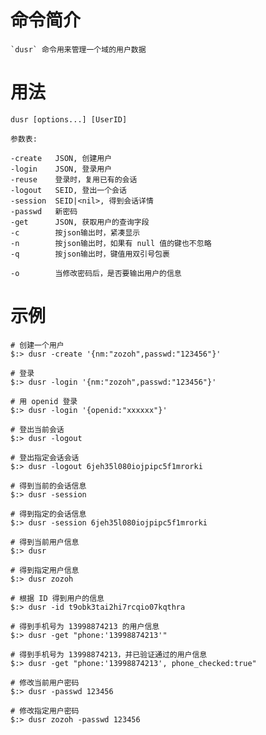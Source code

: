 # 命令简介 

    `dusr` 命令用来管理一个域的用户数据
    

# 用法

    dusr [options...] [UserID] 
    
    参数表: 
    
    -create   JSON, 创建用户
    -login    JSON, 登录用户
    -reuse    登录时，复用已有的会话
    -logout   SEID, 登出一个会话
    -session  SEID|<nil>, 得到会话详情
    -passwd   新密码
    -get      JSON, 获取用户的查询字段
    -c        按json输出时，紧凑显示
    -n        按json输出时，如果有 null 值的键也不忽略
    -q        按json输出时，键值用双引号包裹
    
    -o        当修改密码后，是否要输出用户的信息
    
# 示例

    # 创建一个用户
    $:> dusr -create '{nm:"zozoh",passwd:"123456"}'
    
    # 登录
    $:> dusr -login '{nm:"zozoh",passwd:"123456"}'
    
    # 用 openid 登录
    $:> dusr -login '{openid:"xxxxxx"}'
    
    # 登出当前会话
    $:> dusr -logout
    
    # 登出指定会话会话
    $:> dusr -logout 6jeh35l080iojpipc5f1mrorki
    
    # 得到当前的会话信息
    $:> dusr -session
    
    # 得到指定的会话信息
    $:> dusr -session 6jeh35l080iojpipc5f1mrorki
    
    # 得到当前用户信息
    $:> dusr
    
    # 得到指定用户信息
    $:> dusr zozoh
    
    # 根据 ID 得到用户的信息
    $:> dusr -id t9obk3tai2hi7rcqio07kqthra
    
    # 得到手机号为 13998874213 的用户信息
    $:> dusr -get "phone:'13998874213'"
    
    # 得到手机号为 13998874213，并已验证通过的用户信息
    $:> dusr -get "phone:'13998874213', phone_checked:true"
    
    # 修改当前用户密码
    $:> dusr -passwd 123456
    
    # 修改指定用户密码
    $:> dusr zozoh -passwd 123456
    
        

    